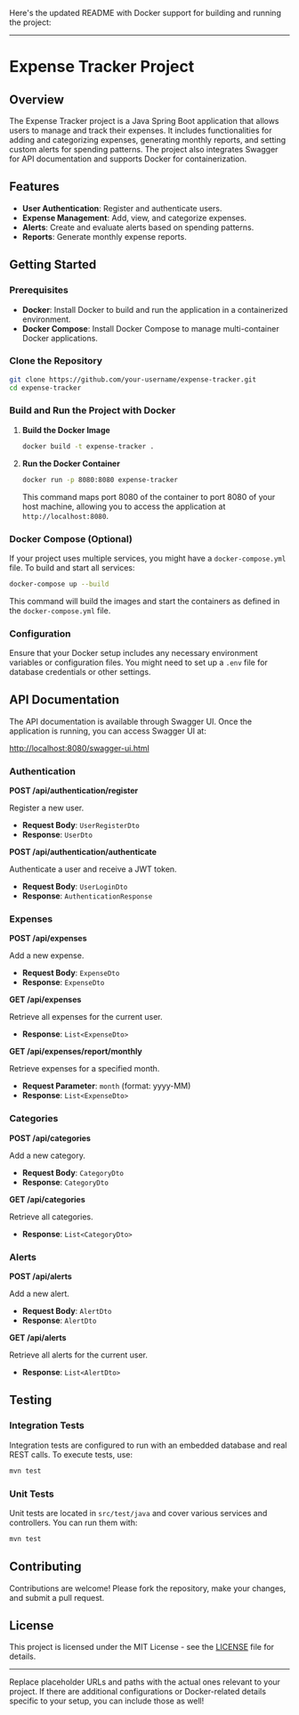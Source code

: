 Here's the updated README with Docker support for building and running the project:

---

# Expense Tracker Project

## Overview

The Expense Tracker project is a Java Spring Boot application that allows users to manage and track their expenses. It includes functionalities for adding and categorizing expenses, generating monthly reports, and setting custom alerts for spending patterns. The project also integrates Swagger for API documentation and supports Docker for containerization.

## Features

- **User Authentication**: Register and authenticate users.
- **Expense Management**: Add, view, and categorize expenses.
- **Alerts**: Create and evaluate alerts based on spending patterns.
- **Reports**: Generate monthly expense reports.

## Getting Started

### Prerequisites

- **Docker**: Install Docker to build and run the application in a containerized environment.
- **Docker Compose**: Install Docker Compose to manage multi-container Docker applications.

### Clone the Repository

```bash
git clone https://github.com/your-username/expense-tracker.git
cd expense-tracker
```

### Build and Run the Project with Docker

1. **Build the Docker Image**

   ```bash
   docker build -t expense-tracker .
   ```

2. **Run the Docker Container**

   ```bash
   docker run -p 8080:8080 expense-tracker
   ```

   This command maps port 8080 of the container to port 8080 of your host machine, allowing you to access the application at `http://localhost:8080`.

### Docker Compose (Optional)

If your project uses multiple services, you might have a `docker-compose.yml` file. To build and start all services:

```bash
docker-compose up --build
```

This command will build the images and start the containers as defined in the `docker-compose.yml` file.

### Configuration

Ensure that your Docker setup includes any necessary environment variables or configuration files. You might need to set up a `.env` file for database credentials or other settings.

## API Documentation

The API documentation is available through Swagger UI. Once the application is running, you can access Swagger UI at:

[http://localhost:8080/swagger-ui.html](http://localhost:8080/swagger-ui.html)

### Authentication

**POST /api/authentication/register**

Register a new user.

- **Request Body**: `UserRegisterDto`
- **Response**: `UserDto`

**POST /api/authentication/authenticate**

Authenticate a user and receive a JWT token.

- **Request Body**: `UserLoginDto`
- **Response**: `AuthenticationResponse`

### Expenses

**POST /api/expenses**

Add a new expense.

- **Request Body**: `ExpenseDto`
- **Response**: `ExpenseDto`

**GET /api/expenses**

Retrieve all expenses for the current user.

- **Response**: `List<ExpenseDto>`

**GET /api/expenses/report/monthly**

Retrieve expenses for a specified month.

- **Request Parameter**: `month` (format: yyyy-MM)
- **Response**: `List<ExpenseDto>`

### Categories

**POST /api/categories**

Add a new category.

- **Request Body**: `CategoryDto`
- **Response**: `CategoryDto`

**GET /api/categories**

Retrieve all categories.

- **Response**: `List<CategoryDto>`

### Alerts

**POST /api/alerts**

Add a new alert.

- **Request Body**: `AlertDto`
- **Response**: `AlertDto`

**GET /api/alerts**

Retrieve all alerts for the current user.

- **Response**: `List<AlertDto>`

## Testing

### Integration Tests

Integration tests are configured to run with an embedded database and real REST calls. To execute tests, use:

```bash
mvn test
```

### Unit Tests

Unit tests are located in `src/test/java` and cover various services and controllers. You can run them with:

```bash
mvn test
```

## Contributing

Contributions are welcome! Please fork the repository, make your changes, and submit a pull request.

## License

This project is licensed under the MIT License - see the [LICENSE](LICENSE) file for details.

---

Replace placeholder URLs and paths with the actual ones relevant to your project. If there are additional configurations or Docker-related details specific to your setup, you can include those as well!